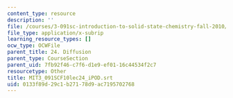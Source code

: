 ```yaml
---
content_type: resource
description: ''
file: /courses/3-091sc-introduction-to-solid-state-chemistry-fall-2010/0133f89d29c1b27178d9ac7195702768_MIT3_091SCF10lec24_iPOD.srt
file_type: application/x-subrip
learning_resource_types: []
ocw_type: OCWFile
parent_title: 24. Diffusion
parent_type: CourseSection
parent_uid: 7fb92f46-c7f6-d1e9-ef01-16c44534f2c7
resourcetype: Other
title: MIT3_091SCF10lec24_iPOD.srt
uid: 0133f89d-29c1-b271-78d9-ac7195702768
---
```

